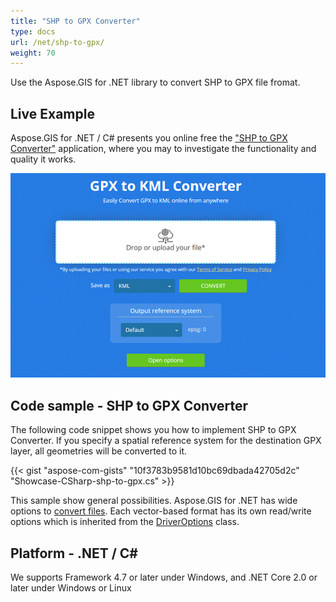```yaml
---
title: "SHP to GPX Converter"
type: docs
url: /net/shp-to-gpx/
weight: 70
---
```


Use the Aspose.GIS for .NET library to convert SHP to GPX file fromat.

## **Live Example**

Aspose.GIS for .NET / C# presents you online free the ["SHP to GPX Converter"](https://products.aspose.app/gis/conversion/shp-to-gpx) application, where you may to investigate the functionality and quality it works.

![SHP to GPX Converter App](conversion.png)

## **Code sample - SHP to GPX Converter**

The following code snippet shows you how to implement SHP to GPX Converter. If you specify a spatial reference system for the destination GPX layer, all geometries will be converted to it. 

{{< gist "aspose-com-gists" "10f3783b9581d10bc69dbada42705d2c" "Showcase-CSharp-shp-to-gpx.cs" >}}

This sample show general possibilities. Aspose.GIS for .NET has wide options to [convert files](https://docs.aspose.com/gis/net/vector-layers/). Each vector-based format has its own read/write options which is inherited from the [DriverOptions](https://apireference.aspose.com/gis/net/aspose.gis/driveroptions) class.

## **Platform - .NET / C#**

We supports Framework 4.7 or later under Windows, and .NET Core 2.0 or later under Windows or Linux
